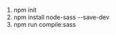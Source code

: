 1.  npm init
2.  npm install node-sass --save-dev
3.  npm run compile:sass

<!--
---01 TYPOGRAPHY SYSTEM

-Font sizes (px)
10 /12 / 14 / 16 / 18 / 20 / 24 / 30 / 36 / 44 / 52 / 62 / 74 / 86 / 98

- Font weight
400, 600, 700

-line height
Default: 1
Paragraph: 1.5


--- 02 COLORS

Primary: #e67e22

- Tints:#fae5d3
- Shades: #cf711f
- Accents:
- Greys:
#555
#333

#686666 the lightest text allowed on #fae5d3

--- 05 SHADOWS

--- 06 BORDER RADIUS
-Buttons:  9px

--- 07 WHITESPACE

-SPACING SYSTEM (px)
2 / 4 / 8 / 12 / 16 / 24 / 32 / 48 / 64 / 80 / 96 / 128 -->
